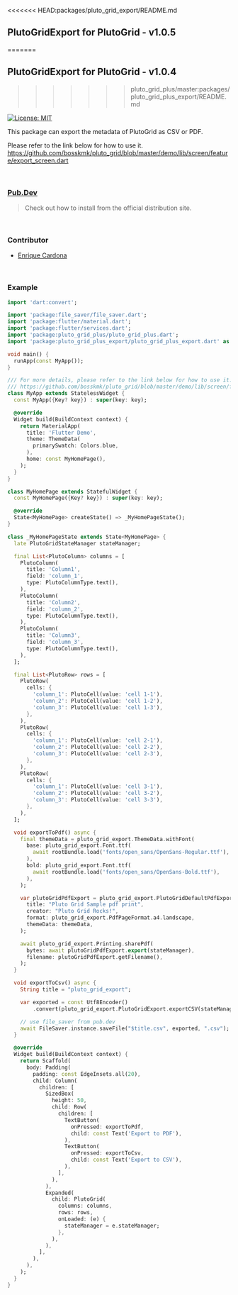 <<<<<<< HEAD:packages/pluto_grid_export/README.md
## PlutoGridExport for PlutoGrid - v1.0.5
=======
## PlutoGridExport for PlutoGrid - v1.0.4
>>>>>>> pluto_grid_plus/master:packages/pluto_grid_plus_export/README.md

[![License: MIT](https://img.shields.io/badge/License-MIT-yellow.svg)](https://opensource.org/licenses/MIT)

This package can export the metadata of PlutoGrid as CSV or PDF.  

Please refer to the link below for how to use it.
https://github.com/bosskmk/pluto_grid/blob/master/demo/lib/screen/feature/export_screen.dart

<br>

### [Pub.Dev](https://pub.dev/packages/pluto_grid_plus_export)
> Check out how to install from the official distribution site.

<br>

### Contributor

* [Enrique Cardona](https://github.com/henry2man)

<br>

### Example
```dart
import 'dart:convert';

import 'package:file_saver/file_saver.dart';
import 'package:flutter/material.dart';
import 'package:flutter/services.dart';
import 'package:pluto_grid_plus/pluto_grid_plus.dart';
import 'package:pluto_grid_plus_export/pluto_grid_plus_export.dart' as pluto_grid_export;

void main() {
  runApp(const MyApp());
}

/// For more details, please refer to the link below for how to use it.
/// https://github.com/bosskmk/pluto_grid/blob/master/demo/lib/screen/feature/export_screen.dart
class MyApp extends StatelessWidget {
  const MyApp({Key? key}) : super(key: key);

  @override
  Widget build(BuildContext context) {
    return MaterialApp(
      title: 'Flutter Demo',
      theme: ThemeData(
        primarySwatch: Colors.blue,
      ),
      home: const MyHomePage(),
    );
  }
}

class MyHomePage extends StatefulWidget {
  const MyHomePage({Key? key}) : super(key: key);

  @override
  State<MyHomePage> createState() => _MyHomePageState();
}

class _MyHomePageState extends State<MyHomePage> {
  late PlutoGridStateManager stateManager;

  final List<PlutoColumn> columns = [
    PlutoColumn(
      title: 'Column1',
      field: 'column_1',
      type: PlutoColumnType.text(),
    ),
    PlutoColumn(
      title: 'Column2',
      field: 'column_2',
      type: PlutoColumnType.text(),
    ),
    PlutoColumn(
      title: 'Column3',
      field: 'column_3',
      type: PlutoColumnType.text(),
    ),
  ];

  final List<PlutoRow> rows = [
    PlutoRow(
      cells: {
        'column_1': PlutoCell(value: 'cell 1-1'),
        'column_2': PlutoCell(value: 'cell 1-2'),
        'column_3': PlutoCell(value: 'cell 1-3'),
      },
    ),
    PlutoRow(
      cells: {
        'column_1': PlutoCell(value: 'cell 2-1'),
        'column_2': PlutoCell(value: 'cell 2-2'),
        'column_3': PlutoCell(value: 'cell 2-3'),
      },
    ),
    PlutoRow(
      cells: {
        'column_1': PlutoCell(value: 'cell 3-1'),
        'column_2': PlutoCell(value: 'cell 3-2'),
        'column_3': PlutoCell(value: 'cell 3-3'),
      },
    ),
  ];

  void exportToPdf() async {
    final themeData = pluto_grid_export.ThemeData.withFont(
      base: pluto_grid_export.Font.ttf(
        await rootBundle.load('fonts/open_sans/OpenSans-Regular.ttf'),
      ),
      bold: pluto_grid_export.Font.ttf(
        await rootBundle.load('fonts/open_sans/OpenSans-Bold.ttf'),
      ),
    );

    var plutoGridPdfExport = pluto_grid_export.PlutoGridDefaultPdfExport(
      title: "Pluto Grid Sample pdf print",
      creator: "Pluto Grid Rocks!",
      format: pluto_grid_export.PdfPageFormat.a4.landscape,
      themeData: themeData,
    );

    await pluto_grid_export.Printing.sharePdf(
      bytes: await plutoGridPdfExport.export(stateManager),
      filename: plutoGridPdfExport.getFilename(),
    );
  }

  void exportToCsv() async {
    String title = "pluto_grid_export";

    var exported = const Utf8Encoder()
        .convert(pluto_grid_export.PlutoGridExport.exportCSV(stateManager));

    // use file_saver from pub.dev
    await FileSaver.instance.saveFile("$title.csv", exported, ".csv");
  }

  @override
  Widget build(BuildContext context) {
    return Scaffold(
      body: Padding(
        padding: const EdgeInsets.all(20),
        child: Column(
          children: [
            SizedBox(
              height: 50,
              child: Row(
                children: [
                  TextButton(
                    onPressed: exportToPdf,
                    child: const Text('Export to PDF'),
                  ),
                  TextButton(
                    onPressed: exportToCsv,
                    child: const Text('Export to CSV'),
                  ),
                ],
              ),
            ),
            Expanded(
              child: PlutoGrid(
                columns: columns,
                rows: rows,
                onLoaded: (e) {
                  stateManager = e.stateManager;
                },
              ),
            ),
          ],
        ),
      ),
    );
  }
}
```